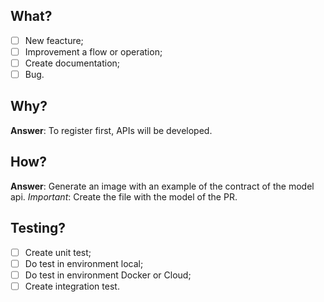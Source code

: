 ## What?

- [ ] New feacture;
- [ ] Improvement a flow or operation;
- [ ] Create documentation;
- [ ] Bug.

## Why?

**Answer**: To register first, APIs will be developed.

## How?

**Answer**: Generate an image with an example of the contract of the model api. 
_Important_: Create the file with the model of the PR.

## Testing?

- [ ] Create unit test;
- [ ] Do test in environment local;
- [ ] Do test in environment Docker or Cloud;
- [ ] Create integration test.

